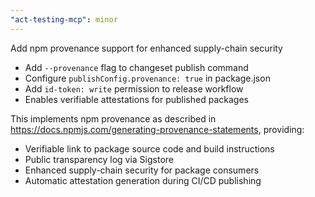```yaml
---
"act-testing-mcp": minor
---
```


Add npm provenance support for enhanced supply-chain security

- Add `--provenance` flag to changeset publish command
- Configure `publishConfig.provenance: true` in package.json
- Add `id-token: write` permission to release workflow
- Enables verifiable attestations for published packages

This implements npm provenance as described in https://docs.npmjs.com/generating-provenance-statements, providing:

- Verifiable link to package source code and build instructions
- Public transparency log via Sigstore
- Enhanced supply-chain security for package consumers
- Automatic attestation generation during CI/CD publishing

